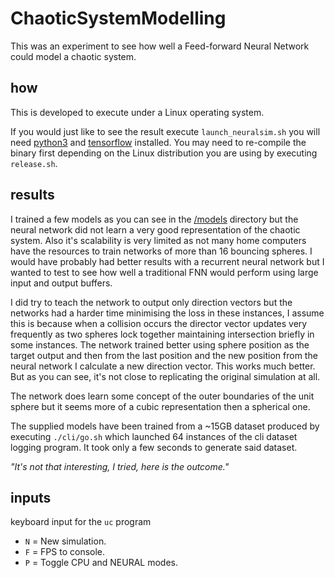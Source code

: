 # ChaoticSystemModelling
This was an experiment to see how well a Feed-forward Neural Network could model a chaotic system.

## how

This is developed to execute under a Linux operating system.

If you would just like to see the result execute `launch_neuralsim.sh` you will need [python3](https://www.python.org/downloads/) and [tensorflow](https://www.tensorflow.org/) installed. You may need to re-compile the binary first depending on the Linux distribution you are using by executing `release.sh`.

## results

I trained a few models as you can see in the [/models](models) directory but the neural network did not learn a very good representation of the chaotic system. Also it's scalability is very limited as not many home computers have the resources to train networks of more than 16 bouncing spheres. I would have probably had better results with a recurrent neural network but I wanted to test to see how well a traditional FNN would perform using large input and output buffers.

I did try to teach the network to output only direction vectors but the networks had a harder time minimising the loss in these instances, I assume this is because when a collision occurs the director vector updates very frequently as two spheres lock together maintaining intersection briefly in some instances. The network trained better using sphere position as the target output and then from the last position and the new position from the neural network I calculate a new direction vector. This works much better. But as you can see, it's not close to replicating the original simulation at all.

The network does learn some concept of the outer boundaries of the unit sphere but it seems more of a cubic representation then a spherical one.

The supplied models have been trained from a ~15GB dataset produced by executing `./cli/go.sh` which launched 64 instances of the cli dataset logging program. It took only a few seconds to generate said dataset.

*"It's not that interesting, I tried, here is the outcome."*

## inputs

keyboard input for the `uc` program
- `N` = New simulation.
- `F` = FPS to console.
- `P` = Toggle CPU and NEURAL modes.

